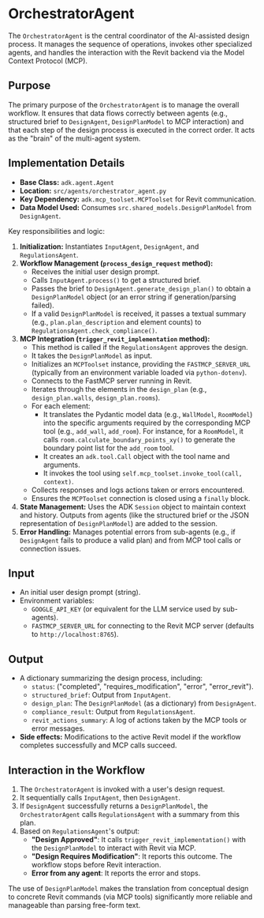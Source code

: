 # OrchestratorAgent

The `OrchestratorAgent` is the central coordinator of the AI-assisted design process. It manages the sequence of operations, invokes other specialized agents, and handles the interaction with the Revit backend via the Model Context Protocol (MCP).

## Purpose

The primary purpose of the `OrchestratorAgent` is to manage the overall workflow. It ensures that data flows correctly between agents (e.g., structured brief to `DesignAgent`, `DesignPlanModel` to MCP interaction) and that each step of the design process is executed in the correct order. It acts as the "brain" of the multi-agent system.

## Implementation Details

*   **Base Class:** `adk.agent.Agent`
*   **Location:** `src/agents/orchestrator_agent.py`
*   **Key Dependency:** `adk.mcp_toolset.MCPToolset` for Revit communication.
*   **Data Model Used:** Consumes `src.shared_models.DesignPlanModel` from `DesignAgent`.

Key responsibilities and logic:
1.  **Initialization:** Instantiates `InputAgent`, `DesignAgent`, and `RegulationsAgent`.
2.  **Workflow Management (`process_design_request` method):**
    *   Receives the initial user design prompt.
    *   Calls `InputAgent.process()` to get a structured brief.
    *   Passes the brief to `DesignAgent.generate_design_plan()` to obtain a `DesignPlanModel` object (or an error string if generation/parsing failed).
    *   If a valid `DesignPlanModel` is received, it passes a textual summary (e.g., `plan.plan_description` and element counts) to `RegulationsAgent.check_compliance()`.
3.  **MCP Integration (`trigger_revit_implementation` method):**
    *   This method is called if the `RegulationsAgent` approves the design.
    *   It takes the `DesignPlanModel` as input.
    *   Initializes an `MCPToolset` instance, providing the `FASTMCP_SERVER_URL` (typically from an environment variable loaded via `python-dotenv`).
    *   Connects to the FastMCP server running in Revit.
    *   Iterates through the elements in the `design_plan` (e.g., `design_plan.walls`, `design_plan.rooms`).
    *   For each element:
        *   It translates the Pydantic model data (e.g., `WallModel`, `RoomModel`) into the specific arguments required by the corresponding MCP tool (e.g., `add_wall`, `add_room`). For instance, for a `RoomModel`, it calls `room.calculate_boundary_points_xy()` to generate the boundary point list for the `add_room` tool.
        *   It creates an `adk.tool.Call` object with the tool name and arguments.
        *   It invokes the tool using `self.mcp_toolset.invoke_tool(call, context)`.
    *   Collects responses and logs actions taken or errors encountered.
    *   Ensures the `MCPToolset` connection is closed using a `finally` block.
4.  **State Management:** Uses the ADK `Session` object to maintain context and history. Outputs from agents (like the structured brief or the JSON representation of `DesignPlanModel`) are added to the session.
5.  **Error Handling:** Manages potential errors from sub-agents (e.g., if `DesignAgent` fails to produce a valid plan) and from MCP tool calls or connection issues.

## Input

*   An initial user design prompt (string).
*   Environment variables:
    *   `GOOGLE_API_KEY` (or equivalent for the LLM service used by sub-agents).
    *   `FASTMCP_SERVER_URL` for connecting to the Revit MCP server (defaults to `http://localhost:8765`).

## Output

*   A dictionary summarizing the design process, including:
    *   `status`: ("completed", "requires_modification", "error", "error_revit").
    *   `structured_brief`: Output from `InputAgent`.
    *   `design_plan`: The `DesignPlanModel` (as a dictionary) from `DesignAgent`.
    *   `compliance_result`: Output from `RegulationsAgent`.
    *   `revit_actions_summary`: A log of actions taken by the MCP tools or error messages.
*   **Side effects:** Modifications to the active Revit model if the workflow completes successfully and MCP calls succeed.

## Interaction in the Workflow

1.  The `OrchestratorAgent` is invoked with a user's design request.
2.  It sequentially calls `InputAgent`, then `DesignAgent`.
3.  If `DesignAgent` successfully returns a `DesignPlanModel`, the `OrchestratorAgent` calls `RegulationsAgent` with a summary from this plan.
4.  Based on `RegulationsAgent`'s output:
    *   **"Design Approved"**: It calls `trigger_revit_implementation()` with the `DesignPlanModel` to interact with Revit via MCP.
    *   **"Design Requires Modification"**: It reports this outcome. The workflow stops before Revit interaction.
    *   **Error from any agent**: It reports the error and stops.

The use of `DesignPlanModel` makes the translation from conceptual design to concrete Revit commands (via MCP tools) significantly more reliable and manageable than parsing free-form text.
